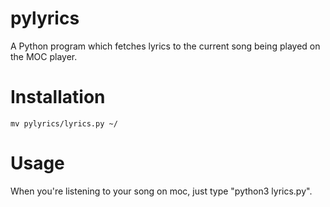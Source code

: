 # pylyrics
A Python program which fetches lyrics to the current song being played on the MOC player. 


# Installation 

```git clone https://github.com/MaineAurora/pylyrics
mv pylyrics/lyrics.py ~/
```

# Usage

When you're listening to your song on moc, just type "python3 lyrics.py".

